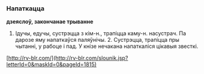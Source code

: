 ### Напаткацца
**дзеяслоў, закончанае трыванне**

1. Ідучы, едучы, сустрэцца з кім-н., трапіцца каму-н. насустрач. Па дарозе яму напаткаўся паляўнічы. 2. Сустрэцца, трапіцца пры чытанні, у рабоце і пад. У кнізе нечакана напаткаліся цікавыя звесткі.

<a rel="author">[http://rv-blr.com/](http://rv-blr.com/slounik.jsp?letterId=0&maskId=0&pageId=1815)</a>
